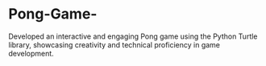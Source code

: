 # Pong-Game-
Developed an interactive and engaging Pong game using the Python Turtle library, showcasing creativity and technical proficiency in game development.
